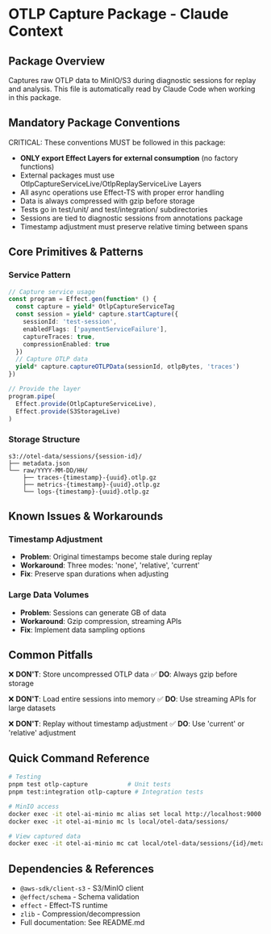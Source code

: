 # OTLP Capture Package - Claude Context

## Package Overview
Captures raw OTLP data to MinIO/S3 during diagnostic sessions for replay and analysis.
This file is automatically read by Claude Code when working in this package.

## Mandatory Package Conventions
CRITICAL: These conventions MUST be followed in this package:
- **ONLY export Effect Layers for external consumption** (no factory functions)
- External packages must use OtlpCaptureServiceLive/OtlpReplayServiceLive Layers
- All async operations use Effect-TS with proper error handling
- Data is always compressed with gzip before storage
- Tests go in test/unit/ and test/integration/ subdirectories
- Sessions are tied to diagnostic sessions from annotations package
- Timestamp adjustment must preserve relative timing between spans

## Core Primitives & Patterns

### Service Pattern
```typescript
// Capture service usage
const program = Effect.gen(function* () {
  const capture = yield* OtlpCaptureServiceTag
  const session = yield* capture.startCapture({
    sessionId: 'test-session',
    enabledFlags: ['paymentServiceFailure'],
    captureTraces: true,
    compressionEnabled: true
  })
  // Capture OTLP data
  yield* capture.captureOTLPData(sessionId, otlpBytes, 'traces')
})

// Provide the layer
program.pipe(
  Effect.provide(OtlpCaptureServiceLive),
  Effect.provide(S3StorageLive)
)
```

### Storage Structure
```
s3://otel-data/sessions/{session-id}/
├── metadata.json
└── raw/YYYY-MM-DD/HH/
    ├── traces-{timestamp}-{uuid}.otlp.gz
    ├── metrics-{timestamp}-{uuid}.otlp.gz
    └── logs-{timestamp}-{uuid}.otlp.gz
```

## Known Issues & Workarounds

### Timestamp Adjustment
- **Problem**: Original timestamps become stale during replay
- **Workaround**: Three modes: 'none', 'relative', 'current'
- **Fix**: Preserve span durations when adjusting

### Large Data Volumes
- **Problem**: Sessions can generate GB of data
- **Workaround**: Gzip compression, streaming APIs
- **Fix**: Implement data sampling options

## Common Pitfalls

❌ **DON'T**: Store uncompressed OTLP data
✅ **DO**: Always gzip before storage

❌ **DON'T**: Load entire sessions into memory
✅ **DO**: Use streaming APIs for large datasets

❌ **DON'T**: Replay without timestamp adjustment
✅ **DO**: Use 'current' or 'relative' adjustment

## Quick Command Reference

```bash
# Testing
pnpm test otlp-capture           # Unit tests
pnpm test:integration otlp-capture # Integration tests

# MinIO access
docker exec -it otel-ai-minio mc alias set local http://localhost:9000 otel-ai otel-ai-secret
docker exec -it otel-ai-minio mc ls local/otel-data/sessions/

# View captured data
docker exec -it otel-ai-minio mc cat local/otel-data/sessions/{id}/metadata.json
```

## Dependencies & References
- `@aws-sdk/client-s3` - S3/MinIO client
- `@effect/schema` - Schema validation
- `effect` - Effect-TS runtime
- `zlib` - Compression/decompression
- Full documentation: See README.md